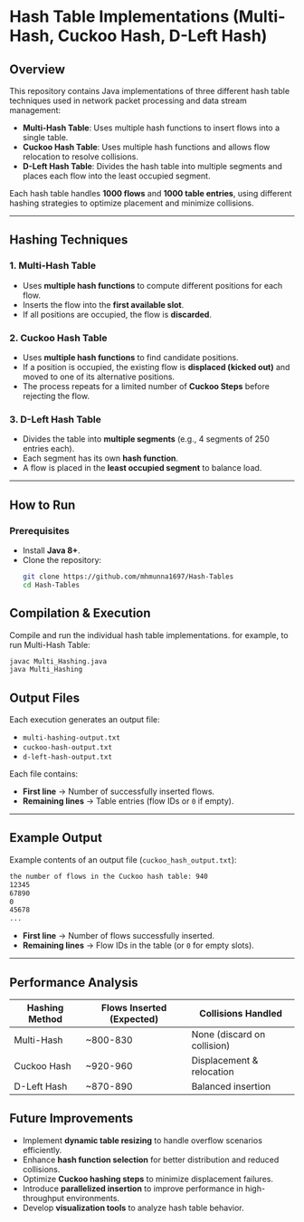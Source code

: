 # **Hash Table Implementations (Multi-Hash, Cuckoo Hash, D-Left Hash)**

## **Overview**
This repository contains Java implementations of three different hash table techniques used in network packet processing and data stream management:

- **Multi-Hash Table**: Uses multiple hash functions to insert flows into a single table.
- **Cuckoo Hash Table**: Uses multiple hash functions and allows flow relocation to resolve collisions.
- **D-Left Hash Table**: Divides the hash table into multiple segments and places each flow into the least occupied segment.

Each hash table handles **1000 flows** and **1000 table entries**, using different hashing strategies to optimize placement and minimize collisions.

---

## **Hashing Techniques**
### **1. Multi-Hash Table**
- Uses **multiple hash functions** to compute different positions for each flow.
- Inserts the flow into the **first available slot**.
- If all positions are occupied, the flow is **discarded**.

### **2. Cuckoo Hash Table**
- Uses **multiple hash functions** to find candidate positions.
- If a position is occupied, the existing flow is **displaced (kicked out)** and moved to one of its alternative positions.
- The process repeats for a limited number of **Cuckoo Steps** before rejecting the flow.

### **3. D-Left Hash Table**
- Divides the table into **multiple segments** (e.g., 4 segments of 250 entries each).
- Each segment has its own **hash function**.
- A flow is placed in the **least occupied segment** to balance load.

---

## **How to Run**
### **Prerequisites**
- Install **Java 8+**.
- Clone the repository:
  ```bash
  git clone https://github.com/mhmunna1697/Hash-Tables
  cd Hash-Tables

## **Compilation & Execution**
Compile and run the individual hash table implementations. for example, to run Multi-Hash Table:

```bash
javac Multi_Hashing.java
java Multi_Hashing
```

## **Output Files**
Each execution generates an output file:

- `multi-hashing-output.txt`
- `cuckoo-hash-output.txt`
- `d-left-hash-output.txt`


Each file contains:

- **First line** → Number of successfully inserted flows.
- **Remaining lines** → Table entries (flow IDs or `0` if empty).

---

## **Example Output**
Example contents of an output file (`cuckoo_hash_output.txt`):
```txt
the number of flows in the Cuckoo hash table: 940
12345
67890
0
45678
...
```

- **First line** → Number of flows successfully inserted.
- **Remaining lines** → Flow IDs in the table (or `0` for empty slots).

---

## **Performance Analysis**
| **Hashing Method** | **Flows Inserted (Expected)** | **Collisions Handled** |
|--------------------|----------------------------|------------------------|
| Multi-Hash        | ~800-830                    | None (discard on collision) |
| Cuckoo Hash       | ~920-960                    | Displacement & relocation |
| D-Left Hash       | ~870-890                    | Balanced insertion |

## **Future Improvements**
- Implement **dynamic table resizing** to handle overflow scenarios efficiently.
- Enhance **hash function selection** for better distribution and reduced collisions.
- Optimize **Cuckoo hashing steps** to minimize displacement failures.
- Introduce **parallelized insertion** to improve performance in high-throughput environments.
- Develop **visualization tools** to analyze hash table behavior.